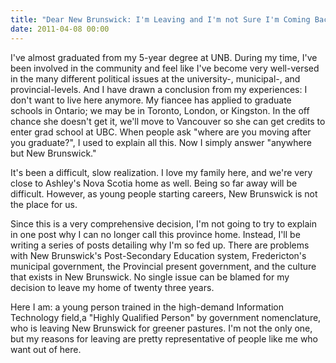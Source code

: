 ```yaml
---
title: "Dear New Brunswick: I'm Leaving and I'm not Sure I'm Coming Back"
date: 2011-04-08 00:00
---
```


<p>I've almost graduated from my 5-year degree at UNB. During my time, I've been involved in the community and feel like I've become very well-versed in the many different political issues at the university-, municipal-, and provincial-levels. And I have drawn a conclusion from my experiences: I don't want to live here anymore.
My fiancee has applied to graduate schools in Ontario; we may be in Toronto, London, or Kingston. In the off chance she doesn't get it, we'll move to Vancouver so she can get credits to enter grad school at UBC. When people ask "where are you moving after you graduate?", I used to explain all this. Now I simply answer "anywhere but New Brunswick."</p>

<p>It's been a difficult, slow realization. I love my family here, and we're very close to Ashley's Nova Scotia home as well. Being so far away will be difficult. However, as young people starting careers, New Brunswick is not the place for us.</p>

<p>Since this is a very comprehensive decision, I'm not going to try to explain in one post why I can no longer call this province home. Instead, I'll be writing a series of posts detailing why I'm so fed up. There are problems with New Brunswick's Post-Secondary Education system, Fredericton's municipal government, the Provincial present government, and the culture that exists in New Brunswick. No single issue can be blamed for my decision to leave my home of twenty three years.</p>

<p>Here I am: a young person trained in the high-demand Information Technology field,a "Highly Qualified Person" by government nomenclature, who is leaving New Brunswick for greener pastures. I'm not the only one, but my reasons for leaving are pretty representative of people like me who want out of here.</p>

<!-- more -->

